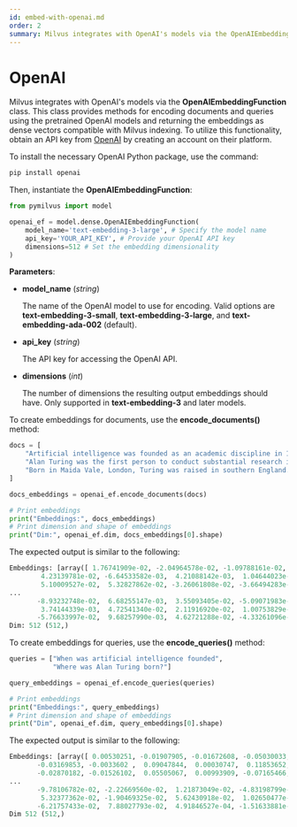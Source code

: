 ```yaml
---
id: embed-with-openai.md
order: 2
summary: Milvus integrates with OpenAI's models via the OpenAIEmbeddingFunction class.
---
```


# OpenAI

Milvus integrates with OpenAI's models via the __OpenAIEmbeddingFunction__ class. This class provides methods for encoding documents and queries using the pretrained OpenAI models and returning the embeddings as dense vectors compatible with Milvus indexing. To utilize this functionality, obtain an API key from [OpenAI](https://openai.com/api/) by creating an account on their platform.

To install the necessary OpenAI Python package, use the command:

```python
pip install openai
```

Then, instantiate the __OpenAIEmbeddingFunction__:

```python
from pymilvus import model

openai_ef = model.dense.OpenAIEmbeddingFunction(
    model_name='text-embedding-3-large', # Specify the model name
    api_key='YOUR_API_KEY', # Provide your OpenAI API key
    dimensions=512 # Set the embedding dimensionality
)
```

__Parameters__:

- __model_name__ (_string_)

    The name of the OpenAI model to use for encoding. Valid options are __text-embedding-3-small__, __text-embedding-3-large__, and __text-embedding-ada-002__ (default).

- __api_key__ (_string_)

    The API key for accessing the OpenAI API.

- __dimensions__ (_int_)

    The number of dimensions the resulting output embeddings should have. Only supported in __text-embedding-3__ and later models.

To create embeddings for documents, use the __encode_documents()__ method:

```python
docs = [
    "Artificial intelligence was founded as an academic discipline in 1956.",
    "Alan Turing was the first person to conduct substantial research in AI.",
    "Born in Maida Vale, London, Turing was raised in southern England.",
]

docs_embeddings = openai_ef.encode_documents(docs)

# Print embeddings
print("Embeddings:", docs_embeddings)
# Print dimension and shape of embeddings
print("Dim:", openai_ef.dim, docs_embeddings[0].shape)
```

The expected output is similar to the following:

```python
Embeddings: [array([ 1.76741909e-02, -2.04964578e-02, -1.09788161e-02, -5.27223349e-02,
        4.23139781e-02, -6.64533582e-03,  4.21088142e-03,  1.04644023e-01,
        5.10009527e-02,  5.32827862e-02, -3.26061808e-02, -3.66494283e-02,
...
       -8.93232748e-02,  6.68255147e-03,  3.55093405e-02, -5.09071983e-02,
        3.74144339e-03,  4.72541340e-02,  2.11916920e-02,  1.00753829e-02,
       -5.76633997e-02,  9.68257990e-03,  4.62721288e-02, -4.33261096e-02])]
Dim: 512 (512,)
```

To create embeddings for queries, use the __encode_queries()__ method:

```python
queries = ["When was artificial intelligence founded", 
           "Where was Alan Turing born?"]

query_embeddings = openai_ef.encode_queries(queries)

# Print embeddings
print("Embeddings:", query_embeddings)
# Print dimension and shape of embeddings
print("Dim", openai_ef.dim, query_embeddings[0].shape)
```

The expected output is similar to the following:

```python
Embeddings: [array([ 0.00530251, -0.01907905, -0.01672608, -0.05030033,  0.01635982,
       -0.03169853, -0.0033602 ,  0.09047844,  0.00030747,  0.11853652,
       -0.02870182, -0.01526102,  0.05505067,  0.00993909, -0.07165466,
...
       -9.78106782e-02, -2.22669560e-02,  1.21873049e-02, -4.83198799e-02,
        5.32377362e-02, -1.90469325e-02,  5.62430918e-02,  1.02650477e-02,
       -6.21757433e-02,  7.88027793e-02,  4.91846527e-04, -1.51633881e-02])]
Dim 512 (512,)
```

